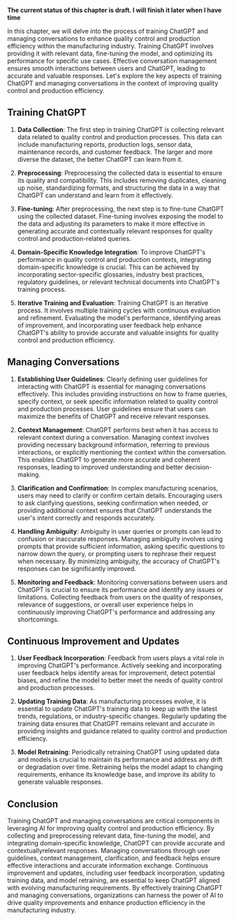 **The current status of this chapter is draft. I will finish it later when I have time**

In this chapter, we will delve into the process of training ChatGPT and managing conversations to enhance quality control and production efficiency within the manufacturing industry. Training ChatGPT involves providing it with relevant data, fine-tuning the model, and optimizing its performance for specific use cases. Effective conversation management ensures smooth interactions between users and ChatGPT, leading to accurate and valuable responses. Let's explore the key aspects of training ChatGPT and managing conversations in the context of improving quality control and production efficiency.

Training ChatGPT
----------------

1. **Data Collection**: The first step in training ChatGPT is collecting relevant data related to quality control and production processes. This data can include manufacturing reports, production logs, sensor data, maintenance records, and customer feedback. The larger and more diverse the dataset, the better ChatGPT can learn from it.

2. **Preprocessing**: Preprocessing the collected data is essential to ensure its quality and compatibility. This includes removing duplicates, cleaning up noise, standardizing formats, and structuring the data in a way that ChatGPT can understand and learn from it effectively.

3. **Fine-tuning**: After preprocessing, the next step is to fine-tune ChatGPT using the collected dataset. Fine-tuning involves exposing the model to the data and adjusting its parameters to make it more effective in generating accurate and contextually relevant responses for quality control and production-related queries.

4. **Domain-Specific Knowledge Integration**: To improve ChatGPT's performance in quality control and production contexts, integrating domain-specific knowledge is crucial. This can be achieved by incorporating sector-specific glossaries, industry best practices, regulatory guidelines, or relevant technical documents into ChatGPT's training process.

5. **Iterative Training and Evaluation**: Training ChatGPT is an iterative process. It involves multiple training cycles with continuous evaluation and refinement. Evaluating the model's performance, identifying areas of improvement, and incorporating user feedback help enhance ChatGPT's ability to provide accurate and valuable insights for quality control and production efficiency.

Managing Conversations
----------------------

1. **Establishing User Guidelines**: Clearly defining user guidelines for interacting with ChatGPT is essential for managing conversations effectively. This includes providing instructions on how to frame queries, specify context, or seek specific information related to quality control and production processes. User guidelines ensure that users can maximize the benefits of ChatGPT and receive relevant responses.

2. **Context Management**: ChatGPT performs best when it has access to relevant context during a conversation. Managing context involves providing necessary background information, referring to previous interactions, or explicitly mentioning the context within the conversation. This enables ChatGPT to generate more accurate and coherent responses, leading to improved understanding and better decision-making.

3. **Clarification and Confirmation**: In complex manufacturing scenarios, users may need to clarify or confirm certain details. Encouraging users to ask clarifying questions, seeking confirmation when needed, or providing additional context ensures that ChatGPT understands the user's intent correctly and responds accurately.

4. **Handling Ambiguity**: Ambiguity in user queries or prompts can lead to confusion or inaccurate responses. Managing ambiguity involves using prompts that provide sufficient information, asking specific questions to narrow down the query, or prompting users to rephrase their request when necessary. By minimizing ambiguity, the accuracy of ChatGPT's responses can be significantly improved.

5. **Monitoring and Feedback**: Monitoring conversations between users and ChatGPT is crucial to ensure its performance and identify any issues or limitations. Collecting feedback from users on the quality of responses, relevance of suggestions, or overall user experience helps in continuously improving ChatGPT's performance and addressing any shortcomings.

Continuous Improvement and Updates
----------------------------------

1. **User Feedback Incorporation**: Feedback from users plays a vital role in improving ChatGPT's performance. Actively seeking and incorporating user feedback helps identify areas for improvement, detect potential biases, and refine the model to better meet the needs of quality control and production processes.

2. **Updating Training Data**: As manufacturing processes evolve, it is essential to update ChatGPT's training data to keep up with the latest trends, regulations, or industry-specific changes. Regularly updating the training data ensures that ChatGPT remains relevant and accurate in providing insights and guidance related to quality control and production efficiency.

3. **Model Retraining**: Periodically retraining ChatGPT using updated data and models is crucial to maintain its performance and address any drift or degradation over time. Retraining helps the model adapt to changing requirements, enhance its knowledge base, and improve its ability to generate valuable responses.

Conclusion
----------

Training ChatGPT and managing conversations are critical components in leveraging AI for improving quality control and production efficiency. By collecting and preprocessing relevant data, fine-tuning the model, and integrating domain-specific knowledge, ChatGPT can provide accurate and contextuallyrelevant responses. Managing conversations through user guidelines, context management, clarification, and feedback helps ensure effective interactions and accurate information exchange. Continuous improvement and updates, including user feedback incorporation, updating training data, and model retraining, are essential to keep ChatGPT aligned with evolving manufacturing requirements. By effectively training ChatGPT and managing conversations, organizations can harness the power of AI to drive quality improvements and enhance production efficiency in the manufacturing industry.
